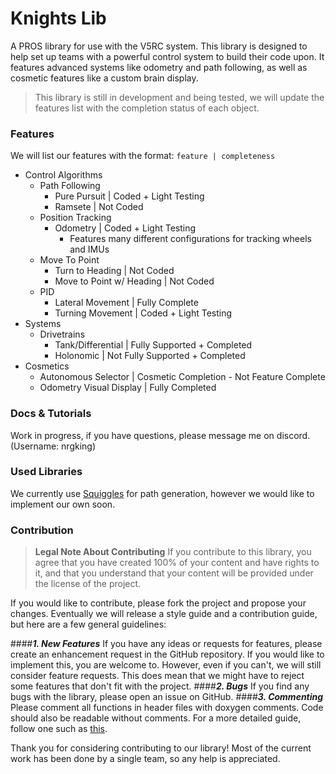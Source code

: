 
# Knights Lib
A PROS library for use with the V5RC system. This library is designed to help set up teams with a powerful control system to build their code upon. It features advanced systems like odometry and path following, as well as cosmetic features like a custom brain display. 

> This library is still in development and being tested, we will update the features list with the completion status of each object.

### Features
We will list our features with the format: `feature | completeness`
- Control Algorithms
	- Path Following
		- Pure Pursuit | Coded + Light Testing
		- Ramsete | Not Coded
	- Position Tracking
		- Odometry | Coded + Light Testing
			- Features many different configurations for tracking wheels and IMUs
	- Move To Point
		- Turn to Heading | Not Coded
		- Move to Point w/ Heading | Not Coded
	- PID
	    - Lateral Movement | Fully Complete
	    - Turning Movement | Coded + Light Testing
- Systems
	- Drivetrains
		- Tank/Differential | Fully Supported + Completed
		- Holonomic | Not Fully Supported + Completed
- Cosmetics
	- Autonomous Selector | Cosmetic Completion - Not Feature Complete
	- Odometry Visual Display | Fully Completed
### Docs & Tutorials
Work in progress, if you have questions, please message me on discord. (Username: nrgking)

### Used Libraries
We currently use [Squiggles](https://github.com/baylessj/robotsquiggles) for path generation, however we would like to implement our own soon.

### Contribution
> **Legal Note About Contributing**
> If you contribute to this library, you agree that you have created 100% of your content and have rights to it, and that you understand that your content will be provided under the license of the project.

If you would like to contribute, please fork the project and propose your changes. Eventually we will release a style guide and a contribution guide, but here are a few general guidelines:

####_**1. New Features**_
	If you have any ideas or requests for features, please create an enhancement request in the GitHub repository. If you would like to implement this, you are welcome to. However, even if you can't, we will still consider feature requests. This does mean that we might have to reject some features that don't fit with the project.
####_**2. Bugs**_
If you find any bugs with the library, please open an issue on GitHub.
####_**3.  Commenting**_
	Please comment all functions in header files with doxygen comments. Code should also be readable without comments. For a more detailed guide, follow one such as [this](https://stackoverflow.blog/2021/12/23/best-practices-for-writing-code-comments/). 

Thank you for considering contributing to our library! Most of the current work has been done by a single team, so any help is appreciated.

